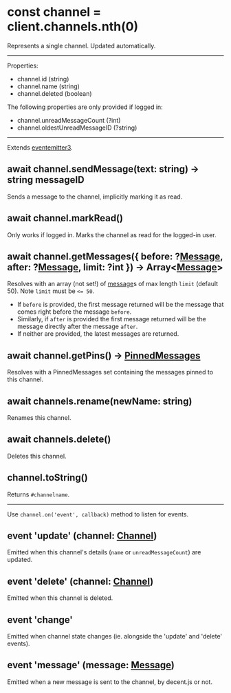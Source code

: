 # const channel = client.channels.nth(0)
Represents a single channel. Updated automatically.

---

Properties:

* channel.id (string)
* channel.name (string)
* channel.deleted (boolean)

The following properties are only provided if logged in:

* channel.unreadMessageCount (?int)
* channel.oldestUnreadMessageID (?string)

---

Extends [eventemitter3](https://npm.im/eventemitter3).

## await channel.sendMessage(text: string) -> string messageID
Sends a message to the channel, implicitly marking it as read.

## await channel.markRead()
Only works if logged in. Marks the channel as read for the logged-in user.

## await channel.getMessages({ before: ?[Message](message.md), after: ?[Message](message.md), limit: ?int }) -> Array<[Message](message.md)>
Resolves with an array (not set!) of [message](message.md)s of max length `limit` (default 50). Note `limit` must be `<= 50`.

+ If `before` is provided, the first message returned will be the message that comes right before the message `before`.
+ Similarly, if `after` is provided the first message returned will be the message directly after the message `after`.
+ If neither are provided, the latest messages are returned.

## await channel.getPins() -> [PinnedMessages](pinned-messages.md)
Resolves with a PinnedMessages set containing the messages pinned to this channel.

## await channels.rename(newName: string)
Renames this channel.

## await channels.delete()
Deletes this channel.

## channel.toString()
Returns `#channelname`.

---

Use `channel.on('event', callback)` method to listen for events.

## event 'update' (channel: [Channel](channel.md))
Emitted when this channel's details (`name` or `unreadMessageCount`) are updated.

## event 'delete' (channel: [Channel](channel.md))
Emitted when this channel is deleted.

## event 'change'
Emitted when channel state changes (ie. alongside the 'update' and 'delete' events).

## event 'message' (message: [Message](message.md))
Emitted when a new message is sent to the channel, by decent.js or not.
